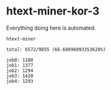 # htext-miner-kor-3

Everything doing here is automated.

```
htext-miner

total: 6572/9855 (66.68696093353628%)

job0: 1188
job1: 1377
job2: 1294
job3: 1420
job4: 1293
```